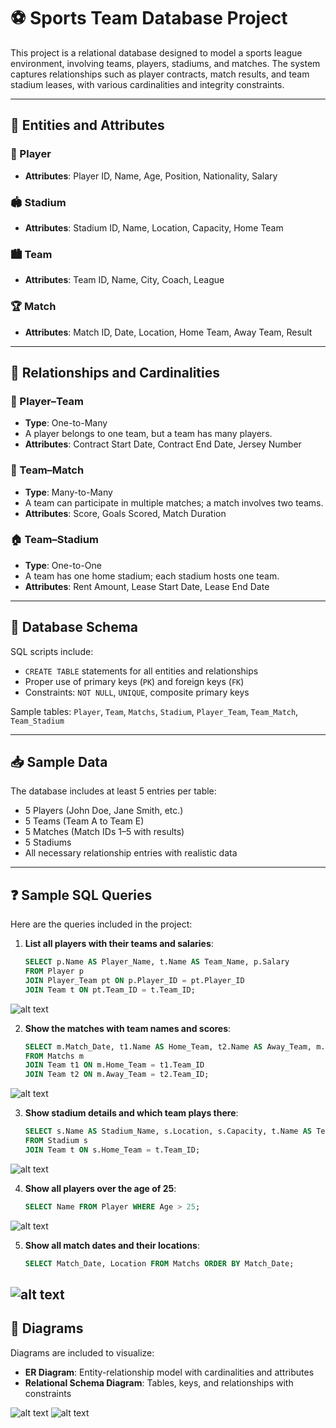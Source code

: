 # ⚽ Sports Team Database Project

This project is a relational database designed to model a sports league environment, involving teams, players, stadiums, and matches. The system captures relationships such as player contracts, match results, and team stadium leases, with various cardinalities and integrity constraints.

---

## 📐 Entities and Attributes

### 🧍 Player
- **Attributes**: Player ID, Name, Age, Position, Nationality, Salary

### 🏟️ Stadium
- **Attributes**: Stadium ID, Name, Location, Capacity, Home Team

### 🏙️ Team
- **Attributes**: Team ID, Name, City, Coach, League

### 🏆 Match
- **Attributes**: Match ID, Date, Location, Home Team, Away Team, Result

---

## 🔁 Relationships and Cardinalities

### 👥 Player–Team
- **Type**: One-to-Many
- A player belongs to one team, but a team has many players.
- **Attributes**: Contract Start Date, Contract End Date, Jersey Number

### 🤝 Team–Match
- **Type**: Many-to-Many
- A team can participate in multiple matches; a match involves two teams.
- **Attributes**: Score, Goals Scored, Match Duration

### 🏠 Team–Stadium
- **Type**: One-to-One
- A team has one home stadium; each stadium hosts one team.
- **Attributes**: Rent Amount, Lease Start Date, Lease End Date

---

## 🧱 Database Schema

SQL scripts include:

- `CREATE TABLE` statements for all entities and relationships
- Proper use of primary keys (`PK`) and foreign keys (`FK`)
- Constraints: `NOT NULL`, `UNIQUE`, composite primary keys

Sample tables: `Player`, `Team`, `Matchs`, `Stadium`, `Player_Team`, `Team_Match`, `Team_Stadium`

---

## 📥 Sample Data

The database includes at least 5 entries per table:

- 5 Players (John Doe, Jane Smith, etc.)
- 5 Teams (Team A to Team E)
- 5 Matches (Match IDs 1–5 with results)
- 5 Stadiums
- All necessary relationship entries with realistic data

---

## ❓ Sample SQL Queries

Here are the queries included in the project:

1. **List all players with their teams and salaries**:
   ```sql
   SELECT p.Name AS Player_Name, t.Name AS Team_Name, p.Salary
   FROM Player p
   JOIN Player_Team pt ON p.Player_ID = pt.Player_ID
   JOIN Team t ON pt.Team_ID = t.Team_ID;
   ```
![alt text](image-2.png)

2. **Show the matches with team names and scores**:
   ```sql
   SELECT m.Match_Date, t1.Name AS Home_Team, t2.Name AS Away_Team, m.Result
   FROM Matchs m
   JOIN Team t1 ON m.Home_Team = t1.Team_ID
   JOIN Team t2 ON m.Away_Team = t2.Team_ID;
   ```
![alt text](image-3.png)

3. **Show stadium details and which team plays there**:
   ```sql
   SELECT s.Name AS Stadium_Name, s.Location, s.Capacity, t.Name AS Team_Name
   FROM Stadium s
   JOIN Team t ON s.Home_Team = t.Team_ID;
   ```
![alt text](image-4.png)

4. **Show all players over the age of 25**:
   ```sql
   SELECT Name FROM Player WHERE Age > 25;
   ```
![alt text](image-5.png)

5. **Show all match dates and their locations**:
   ```sql
   SELECT Match_Date, Location FROM Matchs ORDER BY Match_Date;
   ```
![alt text](image-6.png)
---

## 🧩 Diagrams

Diagrams are included to visualize:

- **ER Diagram**: Entity-relationship model with cardinalities and attributes
- **Relational Schema Diagram**: Tables, keys, and relationships with constraints

![alt text](image.png)
![alt text](image-1.png)

